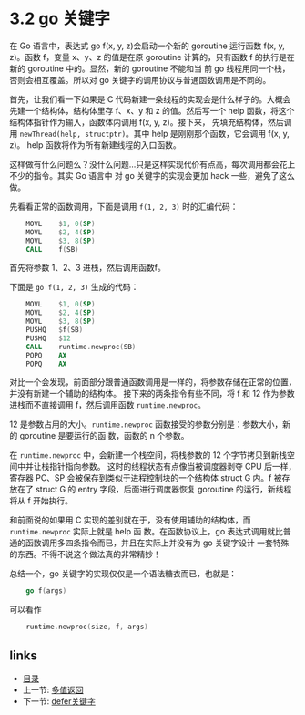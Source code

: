 # 3.2 go 关键字

在 Go 语言中，表达式 go f(x, y, z)会启动一个新的 goroutine 运行函数 f(x, y, z)。函数 f，变量 x、y、z 
的值是在原 goroutine 计算的，只有函数 f 的执行是在新的 goroutine 中的。显然，新的 goroutine 不能和当
前 go 线程用同一个栈，否则会相互覆盖。所以对 go 关键字的调用协议与普通函数调用是不同的。

首先，让我们看一下如果是 C 代码新建一条线程的实现会是什么样子的。大概会先建一个结构体，结构体里存 
f、x、y 和 z 的值。然后写一个 help 函数，将这个结构体指针作为输入，函数体内调用 f(x, y, z)。接下来，
先填充结构体，然后调用 `newThread(help, structptr)`。其中 help 是刚刚那个函数，它会调用 f(x, y, z)。
help 函数将作为所有新建线程的入口函数。

这样做有什么问题么？没什么问题...只是这样实现代价有点高，每次调用都会花上不少的指令。其实 Go 语言中
对 go 关键字的实现会更加 hack 一些，避免了这么做。

先看看正常的函数调用，下面是调用 `f(1, 2, 3)` 时的汇编代码：

```asm
	MOVL    $1, 0(SP)
	MOVL    $2, 4(SP)
	MOVL    $3, 8(SP)
	CALL    f(SB)
```

首先将参数 1、2、3 进栈，然后调用函数f。

下面是 `go f(1, 2, 3)` 生成的代码：

```asm
	MOVL    $1, 0(SP)
	MOVL    $2, 4(SP)
	MOVL    $3, 8(SP)
	PUSHQ   $f(SB)
	PUSHQ   $12
	CALL    runtime.newproc(SB)
	POPQ    AX
	POPQ    AX
```

对比一个会发现，前面部分跟普通函数调用是一样的，将参数存储在正常的位置，并没有新建一个辅助的结构体。
接下来的两条指令有些不同，将 f 和 12 作为参数进栈而不直接调用 f，然后调用函数 `runtime.newproc`。

12 是参数占用的大小。`runtime.newproc` 函数接受的参数分别是：参数大小，新的 goroutine 是要运行的函
数，函数的 n 个参数。

在 `runtime.newproc` 中，会新建一个栈空间，将栈参数的 12 个字节拷贝到新栈空间中并让栈指针指向参数。
这时的线程状态有点像当被调度器剥夺 CPU 后一样，寄存器 PC、SP 会被保存到类似于进程控制块的一个结构体 
struct G 内。f 被存放在了 struct G 的 entry 字段，后面进行调度器恢复 goroutine 的运行，新线程将从 f 
开始执行。

和前面说的如果用 C 实现的差别就在于，没有使用辅助的结构体，而 `runtime.newproc` 实际上就是 help 函
数。在函数协议上，go 表达式调用就比普通的函数调用多四条指令而已，并且在实际上并没有为 go 关键字设计
一套特殊的东西。不得不说这个做法真的非常精妙！

总结一个，go 关键字的实现仅仅是一个语法糖衣而已，也就是：
```go
	go f(args)
```
可以看作

```c
	runtime.newproc(size, f, args)
```

## links
   * [目录](<preface.md>)
   * 上一节: [多值返回](<03.2.md>)
   * 下一节: [defer关键字](<03.4.md>)
